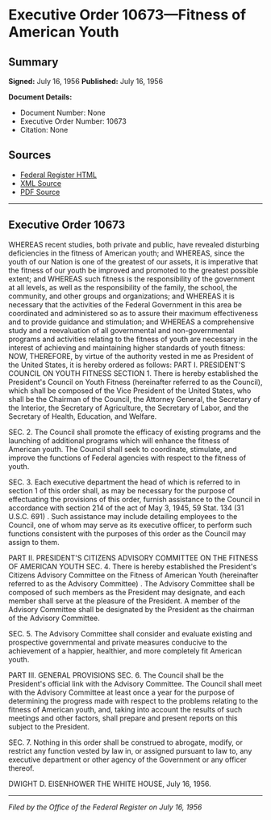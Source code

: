 # Executive Order 10673—Fitness of American Youth

## Summary

**Signed:** July 16, 1956
**Published:** July 16, 1956

**Document Details:**
- Document Number: None
- Executive Order Number: 10673
- Citation: None

## Sources
- [Federal Register HTML](https://www.presidency.ucsb.edu/documents/executive-order-10673-fitness-american-youth)
- [XML Source](None)
- [PDF Source](None)

---

## Executive Order 10673

WHEREAS recent studies, both private and public, have revealed disturbing deficiencies in the fitness of American youth; and
WHEREAS, since the youth of our Nation is one of the greatest of our assets, it is imperative that the fitness of our youth be improved and promoted to the greatest possible extent; and
WHEREAS such fitness is the responsibility of the government at all levels, as well as the responsibility of the family, the school, the community, and other groups and organizations; and
WHEREAS it is necessary that the activities of the Federal Government in this area be coordinated and administered so as to assure their maximum effectiveness and to provide guidance and stimulation; and
WHEREAS a comprehensive study and a reevaluation of all governmental and non-governmental programs and activities relating to the fitness of youth are necessary in the interest of achieving and maintaining higher standards of youth fitness:
NOW, THEREFORE, by virtue of the authority vested in me as President of the United States, it is hereby ordered as follows:
PART I. PRESIDENT'S COUNCIL ON YOUTH FITNESS
SECTION 1. There is hereby established the President's Council on Youth Fitness (hereinafter referred to as the Council), which shall be composed of the Vice President of the United States, who shall be the Chairman of the Council, the Attorney General, the Secretary of the Interior, the Secretary of Agriculture, the Secretary of Labor, and the Secretary of Health, Education, and Welfare.

SEC. 2. The Council shall promote the efficacy of existing programs and the launching of additional programs which will enhance the fitness of American youth. The Council shall seek to coordinate, stimulate, and improve the functions of Federal agencies with respect to the fitness of youth.

SEC. 3. Each executive department the head of which is referred to in section 1 of this order shall, as may be necessary for the purpose of effectuating the provisions of this order, furnish assistance to the Council in accordance with section 214 of the act of May 3, 1945, 59 Stat. 134 (31 U.S.C. 691) . Such assistance may include detailing employees to the Council, one of whom may serve as its executive officer, to perform such functions consistent with the purposes of this order as the Council may assign to them.

PART II. PRESIDENT'S CITIZENS ADVISORY COMMITTEE ON THE FITNESS OF AMERICAN YOUTH
SEC. 4. There is hereby established the President's Citizens Advisory Committee on the Fitness of American Youth (hereinafter referred to as the Advisory Committee) . The Advisory Committee shall be composed of such members as the President may designate, and each member shall serve at the pleasure of the President. A member of the Advisory Committee shall be designated by the President as the chairman of the Advisory Committee.

SEC. 5. The Advisory Committee shall consider and evaluate existing and prospective governmental and private measures conducive to the achievement of a happier, healthier, and more completely fit American youth.

PART III. GENERAL PROVISIONS
SEC. 6. The Council shall be the President's official link with the Advisory Committee. The Council shall meet with the Advisory Committee at least once a year for the purpose of determining the progress made with respect to the problems relating to the fitness of American youth, and, taking into account the results of such meetings and other factors, shall prepare and present reports on this subject to the President.

SEC. 7. Nothing in this order shall be construed to abrogate, modify, or restrict any function vested by law in, or assigned pursuant to law to, any executive department or other agency of the Government or any officer thereof.

DWIGHT D. EISENHOWER
THE WHITE HOUSE,
July 16, 1956.

---

*Filed by the Office of the Federal Register on July 16, 1956*
